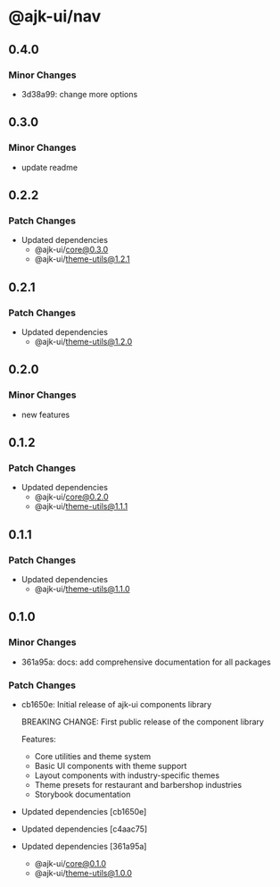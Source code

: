 # @ajk-ui/nav

## 0.4.0

### Minor Changes

- 3d38a99: change more options

## 0.3.0

### Minor Changes

- update readme

## 0.2.2

### Patch Changes

- Updated dependencies
  - @ajk-ui/core@0.3.0
  - @ajk-ui/theme-utils@1.2.1

## 0.2.1

### Patch Changes

- Updated dependencies
  - @ajk-ui/theme-utils@1.2.0

## 0.2.0

### Minor Changes

- new features

## 0.1.2

### Patch Changes

- Updated dependencies
  - @ajk-ui/core@0.2.0
  - @ajk-ui/theme-utils@1.1.1

## 0.1.1

### Patch Changes

- Updated dependencies
  - @ajk-ui/theme-utils@1.1.0

## 0.1.0

### Minor Changes

- 361a95a: docs: add comprehensive documentation for all packages

### Patch Changes

- cb1650e: Initial release of ajk-ui components library

  BREAKING CHANGE: First public release of the component library

  Features:

  - Core utilities and theme system
  - Basic UI components with theme support
  - Layout components with industry-specific themes
  - Theme presets for restaurant and barbershop industries
  - Storybook documentation

- Updated dependencies [cb1650e]
- Updated dependencies [c4aac75]
- Updated dependencies [361a95a]
  - @ajk-ui/core@0.1.0
  - @ajk-ui/theme-utils@1.0.0

